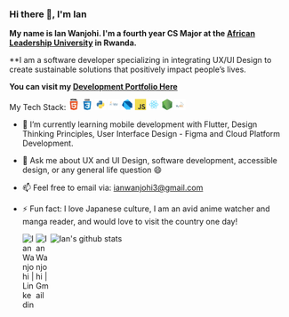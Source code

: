 ### Hi there 👋, I'm Ian

**My name is Ian Wanjohi. I'm a fourth year CS Major at the [African Leadership University](https://www.alueducation.com/) in Rwanda.**

**I am a software developer specializing in integrating UX/UI Design to create sustainable solutions that positively impact people’s lives. 

**You can visit my [Development Portfolio Here](https://ian-portfolio.vercel.app/)**


My Tech Stack:
<code><img height="20" src="https://raw.githubusercontent.com/github/explore/80688e429a7d4ef2fca1e82350fe8e3517d3494d/topics/html/html.png" alt = "HTML"></code>
<code><img height="20" src="https://raw.githubusercontent.com/github/explore/80688e429a7d4ef2fca1e82350fe8e3517d3494d/topics/css/css.png" alt = "CSS"></code>
<code><img height="20" src="https://raw.githubusercontent.com/github/explore/80688e429a7d4ef2fca1e82350fe8e3517d3494d/topics/python/python.png" alt = "Python"></code>
<code><img height="20" src="https://raw.githubusercontent.com/github/explore/80688e429a7d4ef2fca1e82350fe8e3517d3494d/topics/java/java.png" alt = "Java"></code>
<code><img height="20" src="https://raw.githubusercontent.com/github/explore/80688e429a7d4ef2fca1e82350fe8e3517d3494d/topics/dart/dart.png" alt = "Flutter"></code>
<code><img height="20" src="https://raw.githubusercontent.com/github/explore/80688e429a7d4ef2fca1e82350fe8e3517d3494d/topics/javascript/javascript.png" alt = "JavaScript"></code>
<code><img height="20" src="https://raw.githubusercontent.com/github/explore/80688e429a7d4ef2fca1e82350fe8e3517d3494d/topics/react/react.png" alt = "React"></code>
<code><img height="20" src="https://raw.githubusercontent.com/github/explore/80688e429a7d4ef2fca1e82350fe8e3517d3494d/topics/nodejs/nodejs.png" alt = "Node.js"></code>
<code><img height="20" src="https://raw.githubusercontent.com/github/explore/80688e429a7d4ef2fca1e82350fe8e3517d3494d/topics/mysql/mysql.png" alt = "MySQL"></code>



- 🌱 I’m currently learning mobile development with Flutter, Design Thinking Principles, User Interface Design - Figma and Cloud Platform Development.
- 💬 Ask me about UX and UI Design, software development, accessible design, or any general life question 😄
- 📫 Feel free to email via: ianwanjohi3@gmail.com
- ⚡ Fun fact: I love Japanese culture, I am an avid anime watcher and manga reader, and would love to visit the country one day!

  <a href="https://www.linkedin.com/in/ian-wanjohi/">
    <img align="left" alt="Ian Wanjohi | Linkedin" width="24px" src="https://image.flaticon.com/icons/svg/1409/1409945.svg" />
  </a>
  
  <a href="mailto:ianwanjohi3@gmail.com">
    <img align="left" alt="Ian Wanjohi | Gmail" width="26px" src="https://image.flaticon.com/icons/svg/281/281786.svg" />
  </a>


![Ian's github stats](https://github-readme-stats.vercel.app/api?username=iwanjo&show_icons=true&hide_border=true)
